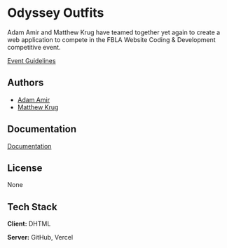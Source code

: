 
# Odyssey Outfits

Adam Amir and Matthew Krug have teamed together yet again to create a web application to compete in the FBLA Website Coding & Development competitive event.

[Event Guidelines](https://connect.fbla.org/headquarters/files/High%20School%20Competitive%20Events%20Resources/Individual%20Guidelines/Presentation%20Events/Website-Coding--Development.pdf)

## Authors

- [Adam Amir](https://github.com/Adam-S-Amir)
- [Matthew Krug](https://www.github.com/Matthew-Krug)



## Documentation

[Documentation](https://github.com/Adam-S-Amir/Odyssey-Outfits/wiki)


## License

None


## Tech Stack

**Client:** DHTML

**Server:** GitHub, Vercel

